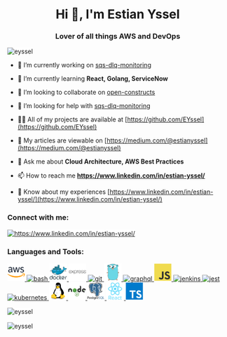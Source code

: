 <h1 align="center">Hi 👋, I'm Estian Yssel</h1>
<h3 align="center">Lover of all things AWS and DevOps</h3>

<p align="left"> <img src="https://komarev.com/ghpvc/?username=eyssel&label=Profile%20views&color=0e75b6&style=flat" alt="eyssel" /> </p>

- 🔭 I’m currently working on [sqs-dlq-monitoring](https://github.com/EYssel/sqs-dlq-monitoring)

- 🌱 I’m currently learning **React, Golang, ServiceNow**

- 👯 I’m looking to collaborate on [open-constructs](https://github.com/open-constructs/aws-cdk-library)

- 🤝 I’m looking for help with [sqs-dlq-monitoring](https://github.com/EYssel/sqs-dlq-monitoring)

- 👨‍💻 All of my projects are available at [https://github.com/EYssel](https://github.com/EYssel)

- 📝 My articles are viewable on [https://medium.com/@estianyssel](https://medium.com/@estianyssel)

- 💬 Ask me about **Cloud Architecture, AWS Best Practices**

- 📫 How to reach me **https://www.linkedin.com/in/estian-yssel/**

- 📄 Know about my experiences [https://www.linkedin.com/in/estian-yssel/](https://www.linkedin.com/in/estian-yssel/)

<h3 align="left">Connect with me:</h3>
<p align="left">
<a href="https://linkedin.com/in/https://www.linkedin.com/in/estian-yssel/" target="blank"><img align="center" src="https://raw.githubusercontent.com/rahuldkjain/github-profile-readme-generator/master/src/images/icons/Social/linked-in-alt.svg" alt="https://www.linkedin.com/in/estian-yssel/" height="30" width="40" /></a>
</p>

<style>
img    {background-color: white;}
</style>

<h3 align="left">Languages and Tools:</h3>
<p align="left"> <a href="https://aws.amazon.com" target="_blank" rel="noreferrer"> <img src="https://raw.githubusercontent.com/devicons/devicon/master/icons/amazonwebservices/amazonwebservices-original-wordmark.svg" alt="aws" width="40" height="40"/> </a> <a href="https://www.gnu.org/software/bash/" target="_blank" rel="noreferrer"> <img src="https://www.vectorlogo.zone/logos/gnu_bash/gnu_bash-icon.svg" alt="bash" width="40" height="40"/> </a> <a href="https://www.docker.com/" target="_blank" rel="noreferrer"> <img src="https://raw.githubusercontent.com/devicons/devicon/master/icons/docker/docker-original-wordmark.svg" alt="docker" width="40" height="40"/> </a> <a href="https://expressjs.com" target="_blank" rel="noreferrer"> <img src="https://raw.githubusercontent.com/devicons/devicon/master/icons/express/express-original-wordmark.svg" alt="express" width="40" height="40"/> </a> <a href="https://git-scm.com/" target="_blank" rel="noreferrer"> <img src="https://www.vectorlogo.zone/logos/git-scm/git-scm-icon.svg" alt="git" width="40" height="40"/> </a> <a href="https://golang.org" target="_blank" rel="noreferrer"> <img src="https://raw.githubusercontent.com/devicons/devicon/master/icons/go/go-original.svg" alt="go" width="40" height="40"/> </a> <a href="https://graphql.org" target="_blank" rel="noreferrer"> <img src="https://www.vectorlogo.zone/logos/graphql/graphql-icon.svg" alt="graphql" width="40" height="40"/> </a> <a href="https://developer.mozilla.org/en-US/docs/Web/JavaScript" target="_blank" rel="noreferrer"> <img src="https://raw.githubusercontent.com/devicons/devicon/master/icons/javascript/javascript-original.svg" alt="javascript" width="40" height="40"/> </a> <a href="https://www.jenkins.io" target="_blank" rel="noreferrer"> <img src="https://www.vectorlogo.zone/logos/jenkins/jenkins-icon.svg" alt="jenkins" width="40" height="40"/> </a> <a href="https://jestjs.io" target="_blank" rel="noreferrer"> <img src="https://www.vectorlogo.zone/logos/jestjsio/jestjsio-icon.svg" alt="jest" width="40" height="40"/> </a> <a href="https://kubernetes.io" target="_blank" rel="noreferrer"> <img src="https://www.vectorlogo.zone/logos/kubernetes/kubernetes-icon.svg" alt="kubernetes" width="40" height="40"/> </a> <a href="https://www.linux.org/" target="_blank" rel="noreferrer"> <img src="https://raw.githubusercontent.com/devicons/devicon/master/icons/linux/linux-original.svg" alt="linux" width="40" height="40"/> </a> <a href="https://nodejs.org" target="_blank" rel="noreferrer"> <img src="https://raw.githubusercontent.com/devicons/devicon/master/icons/nodejs/nodejs-original-wordmark.svg" alt="nodejs" width="40" height="40"/> </a> <a href="https://www.postgresql.org" target="_blank" rel="noreferrer"> <img src="https://raw.githubusercontent.com/devicons/devicon/master/icons/postgresql/postgresql-original-wordmark.svg" alt="postgresql" width="40" height="40"/> </a> <a href="https://reactjs.org/" target="_blank" rel="noreferrer"> <img src="https://raw.githubusercontent.com/devicons/devicon/master/icons/react/react-original-wordmark.svg" alt="react" width="40" height="40"/> </a> <a href="https://www.typescriptlang.org/" target="_blank" rel="noreferrer"> <img src="https://raw.githubusercontent.com/devicons/devicon/master/icons/typescript/typescript-original.svg" alt="typescript" width="40" height="40"/> </a> </p>

<p><img align="center" src="https://github-readme-stats.vercel.app/api/top-langs?username=eyssel&show_icons=true&locale=en&layout=compact" alt="eyssel" /></p>

<p><img align="center" src="https://github-readme-streak-stats.herokuapp.com/?user=eyssel&" alt="eyssel" /></p>
